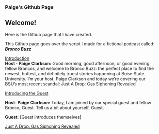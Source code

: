 ### Paige's Github Page
 
## Welcome!

Here is the Github page that I have created. 

This Github page goes over the script I made for a fictional podcast called: _**Bronco Buzz**_

<ins>Introduction</ins>  
**Host - Paige Clarkson:**
Good morning, good afternoon, or good evening fellow Broncos, and welcome to Bronco Buzz: the perfect place to find the newest, hottest, and definitely truest stories happening at Boise State University.
I’m your host, Paige Clarkson and today we’re covering our BSU’s most recent scandal: Just A Drop: Gas Siphoning Revealed

<ins> Introducing the Guest </ins>

**Host- Paige Clarkson:**
Today, I am joined by our special guest and fellow Bronco, Guest. Tell us a bit about yourself, Guest. 

**Guest:**
[Guest introduces themselves] 

<ins> Just A Drop: Gas Siphoning Revealed </ins>




